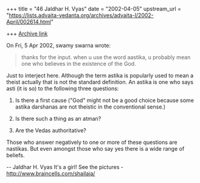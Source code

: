 +++
title = "46 Jaldhar H. Vyas"
date = "2002-04-05"
upstream_url = "https://lists.advaita-vedanta.org/archives/advaita-l/2002-April/002614.html"

+++
[Archive link](https://lists.advaita-vedanta.org/archives/advaita-l/2002-April/002614.html)

On Fri, 5 Apr 2002, swamy swarna wrote:

> thanks for the input. when u use the word aastika, u
> probably mean one who believes in the existence of the
> God.

Just to interject here.  Although the term astika is popularly used
to mean a theist actually that is not the standard definition.  An astika
is one who says asti (it is so) to the following three questions:

1.  Is there a first cause ("God" might not be a good choice because some
astika darshanas are not theistic in the conventional sense.)

2.  Is there such a thing as an atman?

3.  Are the Vedas authoritative?

Those who answer negatively to  one or more of these questions are
nastikas.  But even amongst those who say yes there is a wide range of
beliefs.

--
Jaldhar H. Vyas <jaldhar at braincells.com>
It's a girl! See the pictures - http://www.braincells.com/shailaja/

